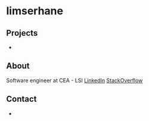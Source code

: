 # limserhane

## Projects
-

## About
Software engineer at CEA - LSI
[LinkedIn](https://www.linkedin.com/in/limserhane/)
[StackOverflow](https://stackoverflow.com/users/14913991/limserhane)

## Contact
-
